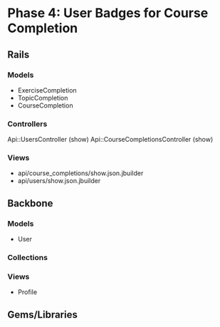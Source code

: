 # Phase 4: User Badges for Course Completion

## Rails
### Models
* ExerciseCompletion
* TopicCompletion
* CourseCompletion

### Controllers
Api::UsersController (show)
Api::CourseCompletionsController (show)

### Views
* api/course_completions/show.json.jbuilder
* api/users/show.json.jbuilder

## Backbone
### Models
* User

### Collections

### Views
* Profile

## Gems/Libraries
